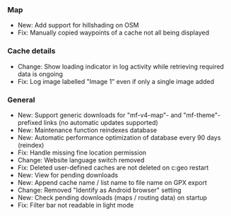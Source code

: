 
### Map
- New: Add support for hillshading on OSM
- Fix: Manually copied waypoints of a cache not all being displayed

### Cache details
- Change: Show loading indicator in log activity while retrieving required data is ongoing
- Fix: Log image labelled "Image 1" even if only a single image added

### General
- New: Support generic downloads for "mf-v4-map"- and "mf-theme"-prefixed links (no automatic updates supported)
- New: Maintenance function reindexes database
- New: Automatic performance optimization of database every 90 days (reindex)
- Fix: Handle missing fine location permission
- Change: Website language switch removed
- Fix: Deleted user-defined caches are not deleted on c:geo restart
- New: View for pending downloads
- New: Append cache name / list name to file name on GPX export
- Change: Removed "Identify as Android browser" setting
- New: Check pending downloads (maps / routing data) on startup
- Fix: Filter bar not readable in light mode
